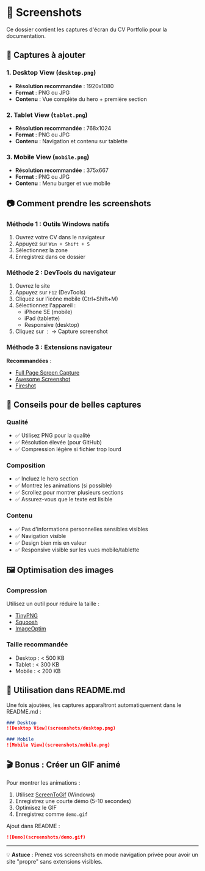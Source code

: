# 📸 Screenshots

Ce dossier contient les captures d'écran du CV Portfolio pour la documentation.

## 🎯 Captures à ajouter

### 1. Desktop View (`desktop.png`)
- **Résolution recommandée** : 1920x1080
- **Format** : PNG ou JPG
- **Contenu** : Vue complète du hero + première section

### 2. Tablet View (`tablet.png`)
- **Résolution recommandée** : 768x1024
- **Format** : PNG ou JPG
- **Contenu** : Navigation et contenu sur tablette

### 3. Mobile View (`mobile.png`)
- **Résolution recommandée** : 375x667
- **Format** : PNG ou JPG
- **Contenu** : Menu burger et vue mobile

## 📷 Comment prendre les screenshots

### Méthode 1 : Outils Windows natifs

1. Ouvrez votre CV dans le navigateur
2. Appuyez sur `Win + Shift + S`
3. Sélectionnez la zone
4. Enregistrez dans ce dossier

### Méthode 2 : DevTools du navigateur

1. Ouvrez le site
2. Appuyez sur `F12` (DevTools)
3. Cliquez sur l'icône mobile (Ctrl+Shift+M)
4. Sélectionnez l'appareil :
   - iPhone SE (mobile)
   - iPad (tablette)
   - Responsive (desktop)
5. Cliquez sur `⋮` → Capture screenshot

### Méthode 3 : Extensions navigateur

**Recommandées** :
- [Full Page Screen Capture](https://chrome.google.com/webstore/detail/full-page-screen-capture/fdpohaocaechififmbbbbbknoalclacl)
- [Awesome Screenshot](https://chrome.google.com/webstore/detail/awesome-screenshot-screen/nlipoenfbbikpbjkfpfillcgkoblgpmj)
- [Fireshot](https://chrome.google.com/webstore/detail/take-webpage-screenshots/mcbpblocgmgfnpjjppndjkmgjaogfceg)

## 🎨 Conseils pour de belles captures

### Qualité
- ✅ Utilisez PNG pour la qualité
- ✅ Résolution élevée (pour GitHub)
- ✅ Compression légère si fichier trop lourd

### Composition
- ✅ Incluez le hero section
- ✅ Montrez les animations (si possible)
- ✅ Scrollez pour montrer plusieurs sections
- ✅ Assurez-vous que le texte est lisible

### Contenu
- ✅ Pas d'informations personnelles sensibles visibles
- ✅ Navigation visible
- ✅ Design bien mis en valeur
- ✅ Responsive visible sur les vues mobile/tablette

## 🖼️ Optimisation des images

### Compression

Utilisez un outil pour réduire la taille :
- [TinyPNG](https://tinypng.com/)
- [Squoosh](https://squoosh.app/)
- [ImageOptim](https://imageoptim.com/)

### Taille recommandée

- Desktop : < 500 KB
- Tablet : < 300 KB
- Mobile : < 200 KB

## 📝 Utilisation dans README.md

Une fois ajoutées, les captures apparaîtront automatiquement dans le README.md :

```markdown
### Desktop
![Desktop View](screenshots/desktop.png)

### Mobile
![Mobile View](screenshots/mobile.png)
```

## 🎬 Bonus : Créer un GIF animé

Pour montrer les animations :

1. Utilisez [ScreenToGif](https://www.screentogif.com/) (Windows)
2. Enregistrez une courte démo (5-10 secondes)
3. Optimisez le GIF
4. Enregistrez comme `demo.gif`

Ajout dans README :
```markdown
![Demo](screenshots/demo.gif)
```

---

💡 **Astuce** : Prenez vos screenshots en mode navigation privée pour avoir un site "propre" sans extensions visibles.

